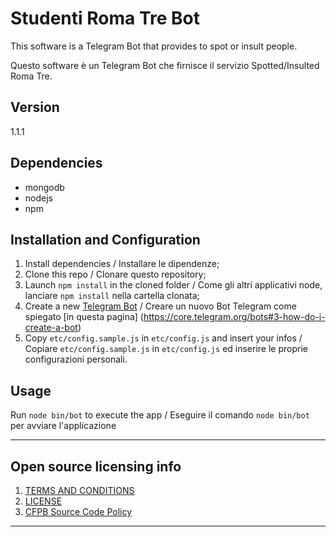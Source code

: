 # Studenti Roma Tre Bot

This software is a Telegram Bot that provides to spot or insult people.

Questo software è un Telegram Bot che firnisce il servizio Spotted/Insulted Roma Tre.

## Version
1.1.1

## Dependencies
* mongodb
* nodejs
* npm

## Installation and Configuration
1. Install dependencies / Installare le dipendenze;
2. Clone this repo / Clonare questo repository;
3. Launch `npm install` in the cloned folder / Come gli altri applicativi node, lanciare `npm install` nella cartella clonata;
4. Create a new [Telegram Bot](https://core.telegram.org/bots#3-how-do-i-create-a-bot) / Creare un nuovo Bot Telegram come spiegato [in questa pagina] (https://core.telegram.org/bots#3-how-do-i-create-a-bot)
5. Copy `etc/config.sample.js` in `etc/config.js` and insert your infos / Copiare `etc/config.sample.js` in `etc/config.js` ed inserire le proprie configurazioni personali.

## Usage
Run `node bin/bot` to execute the app / Eseguire il comando `node bin/bot` per avviare l'applicazione


----

## Open source licensing info
1. [TERMS AND CONDITIONS](TERMS.md)
2. [LICENSE](LICENSE.md)
3. [CFPB Source Code Policy](https://github.com/cfpb/source-code-policy/)


----

